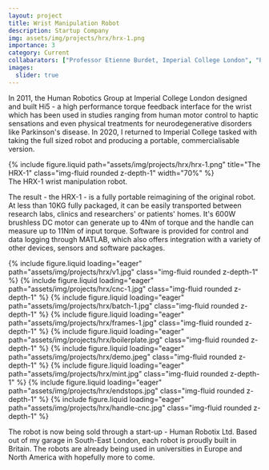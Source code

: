 ```yaml
---
layout: project
title: Wrist Manipulation Robot
description: Startup Company
img: assets/img/projects/hrx/hrx-1.png
importance: 3
category: Current
collabarators: ["Professor Etienne Burdet, Imperial College London", "Professor Aaron Yurkewich, Ontario Technical University", "Dr Ildar Farkhatdinov, University of London"]
images:
  slider: true
---
```


In 2011, the Human Robotics Group at Imperial College London designed and built Hi5 - a high performance torque feedback interface for the wrist which has been used in studies ranging from human motor control to haptic sensations and even physical treatments for neurodegenerative disorders like Parkinson's disease. In 2020, I returned to Imperial College tasked with taking the full sized robot and producing a portable, commercialisable version.

<div class="row justify-content-sm-center">
    {% include figure.liquid path="assets/img/projects/hrx/hrx-1.png" title="The HRX-1" class="img-fluid rounded z-depth-1" width="70%" %}
</div>
<div class="caption">
    The HRX-1 wrist manipulation robot.
</div>

The result - the HRX-1 - is a fully portable reimagining of the original robot. At less than 10KG fully packaged, it can be easily transported between research labs, clinics and researchers' or patients' homes. It's 600W brushless DC motor can generate up to 4Nm of torque and the handle can measure up to 11Nm of input torque. Software is provided for control and data logging through MATLAB, which also offers integration with a variety of other devices, sensors and software packages.

<swiper-container keyboard="true" navigation="true" pagination="true" pagination-clickable="true" pagination-dynamic-bullets="true" rewind="true">
    <swiper-slide>{% include figure.liquid loading="eager" path="assets/img/projects/hrx/v1.jpg" class="img-fluid rounded z-depth-1" %}</swiper-slide>
    <swiper-slide>{% include figure.liquid loading="eager" path="assets/img/projects/hrx/cnc-1.jpg" class="img-fluid rounded z-depth-1" %}</swiper-slide>
    <swiper-slide>{% include figure.liquid loading="eager" path="assets/img/projects/hrx/batch-1.jpg" class="img-fluid rounded z-depth-1" %}</swiper-slide>
    <swiper-slide>{% include figure.liquid loading="eager" path="assets/img/projects/hrx/frames-1.jpg" class="img-fluid rounded z-depth-1" %}</swiper-slide>
    <swiper-slide>{% include figure.liquid loading="eager" path="assets/img/projects/hrx/boilerplate.jpg" class="img-fluid rounded z-depth-1" %}</swiper-slide>
    <swiper-slide>{% include figure.liquid loading="eager" path="assets/img/projects/hrx/demo.jpeg" class="img-fluid rounded z-depth-1" %}</swiper-slide>
    <swiper-slide>{% include figure.liquid loading="eager" path="assets/img/projects/hrx/mint.jpg" class="img-fluid rounded z-depth-1" %}</swiper-slide>
    <swiper-slide>{% include figure.liquid loading="eager" path="assets/img/projects/hrx/endstops.jpg" class="img-fluid rounded z-depth-1" %}</swiper-slide>
    <swiper-slide>{% include figure.liquid loading="eager" path="assets/img/projects/hrx/handle-cnc.jpg" class="img-fluid rounded z-depth-1" %}</swiper-slide>
</swiper-container>

The robot is now being sold through a start-up - Human Robotix Ltd. Based out of my garage in South-East London, each robot is proudly built in Britain. The robots are already being used in universities in Europe and North America with hopefully more to come.